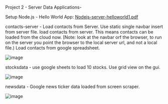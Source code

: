 Project 2 - Server Data Applications- 

Setup Node.js - Hello World App:  <a href="https://github.com/phillipsweeney/collegejavascript/blob/39d1918ffe30193f83192b58b2a59dca92c3020f/project2/Nodejs-server-helloworld1.pdf">Nodejs-server-helloworld1.pdf</a>

contacts-server - Load contacts from Server.  Use static single navbar insert from server file.  load contacts from server.  This means contacts can be loaded from the cloud now. [Note: look at the navbar orf the browser, to run on the server you point the browser to the local server url, and not a local file.) Load contacts from google spreadsheet.

![image](https://github.com/user-attachments/assets/4141b170-e5f6-4031-b0d3-2d04f7f633bc)

stocksdata - use google sheets to load 10 stocks.  Use grid view on the gui. 

![image](https://github.com/user-attachments/assets/bf63c645-d35a-4351-8af4-632dc20682c0)


newsdata - Google news ticker data loaded from screen scraper.

![image](https://github.com/user-attachments/assets/02b3307d-9f07-48f2-a2e4-5cce5aef94fa)

